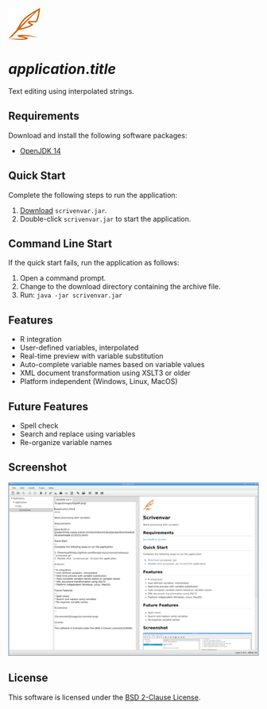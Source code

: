 ![Logo](images/logo64.png)

# $application.title$

Text editing using interpolated strings.

## Requirements

Download and install the following software packages:

* [OpenJDK 14](https://openjdk.java.net)

## Quick Start

Complete the following steps to run the application:

1. [Download](https://github.com/DaveJarvis/scrivenvar/releases)
`scrivenvar.jar`.
1. Double-click `scrivenvar.jar` to start the application.

## Command Line Start

If the quick start fails, run the application as follows:

1. Open a command prompt.
1. Change to the download directory containing the archive file.
1. Run: `java -jar scrivenvar.jar`

## Features

* R integration
* User-defined variables, interpolated
* Real-time preview with variable substitution
* Auto-complete variable names based on variable values
* XML document transformation using XSLT3 or older
* Platform independent (Windows, Linux, MacOS)

## Future Features

* Spell check
* Search and replace using variables
* Re-organize variable names

## Screenshot

![Screenshot](images/screenshot.png)

## License

This software is licensed under the [BSD 2-Clause License](LICENSE.md).

